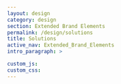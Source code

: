 ```yaml
---
layout: design
category: design
section: Extended Brand Elements
permalink: /design/solutions
title: Solutions
active_nav: Extended_Brand_Elements
intro_paragraph: >

custom_js:
custom_css:
---
```

